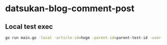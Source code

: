 # datsukan-blog-comment-post

## Local test exec

```sh
go run main.go -local -article-id=hoge -parent-id=parent-test-id -user-name=yamada-taro -content=hogehogehogehogehoge
```
